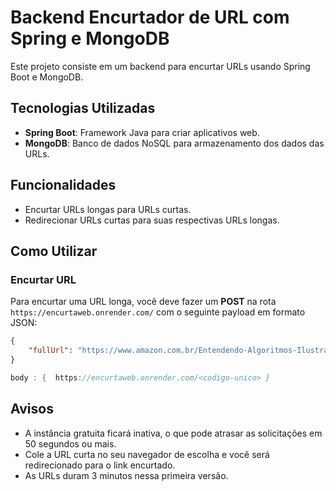 # Backend Encurtador de URL com Spring e MongoDB

Este projeto consiste em um backend para encurtar URLs usando Spring Boot e MongoDB.

## Tecnologias Utilizadas

- **Spring Boot**: Framework Java para criar aplicativos web.
- **MongoDB**: Banco de dados NoSQL para armazenamento dos dados das URLs.

## Funcionalidades

- Encurtar URLs longas para URLs curtas.
- Redirecionar URLs curtas para suas respectivas URLs longas.

## Como Utilizar

### Encurtar URL

Para encurtar uma URL longa, você deve fazer um **POST** na rota `https://encurtaweb.onrender.com/` com o seguinte payload em formato JSON:

```json
{
    "fullUrl": "https://www.amazon.com.br/Entendendo-Algoritmos-Ilustrado-Programadores-Curiosos/dp/8575225634?crid=3DCNWL11EO3RT&dib=eyJ2IjoiMSJ9.M543fSmeTNzNRPkq49ChpdvK3psZLwJpsw7Sc8lzCRS98qiSW53cxWBMKkKgr4olrCJ9XKNPgMIZjnUrTXpAhELqz4ozQPyhAh3jPt-Y7UidlaL4649xn6kTD1su7uj7_E8y7z8-iRyQxsWh7Pb0_wji4sBIjE2gjhUerFbs3jIKJd4mDvKFJsyZdJJGMhgvM0-B5gyqS6cIBYIzvJfDBgPzNVo30tTpB03bvqaZlD5m6v7OVhNHbxjnVZGkrqOgs_e13KPY8iE8dcXMoxJJ_RHRQjgNs_bwd1rrv_uGEdw.CGpz6Apx0n99ABqaSlHHCodhKDbpT_9nlNwiWery2FE&dib_tag=se&keywords=entendendo+algoritmos&psr=EY17&qid=1718288843&s=todays-deals&sprefix=entendend,todays-deals,148&sr=1-1&linkCode=sl1&tag=realgalego-20&linkId=572b8a79f6217811e43570c1148fbd6b&language=pt_BR&ref_=as_li_ss_tl"
}
```
```java
body : {  https://encurtaweb.onrender.com/<codigo-unico> }
```
## Avisos

- A instância gratuita ficará inativa, o que pode atrasar as solicitações em 50 segundos ou mais.
- Cole a URL curta no seu navegador de escolha e você será redirecionado para o link encurtado.
- As URLs duram 3 minutos nessa primeira versão.



